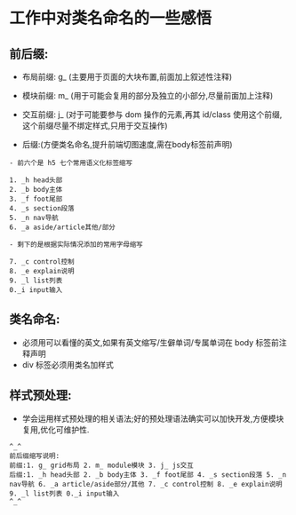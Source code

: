 # 工作中对类名命名的一些感悟

## 前后缀:
- 布局前缀: g_ (主要用于页面的大块布置,前面加上叙述性注释)

- 模块前缀: m_ (用于可能会复用的部分及独立的小部分,尽量前面加上注释)

- 交互前缀: j_ (对于可能要参与 dom 操作的元素,再其 id/class 使用这个前缀,这个前缀尽量不绑定样式,只用于交互操作)

- 后缀:(方便类名命名,提升前端切图速度,需在body标签前声明)
```
- 前六个是 h5 七个常用语义化标签缩写

1. _h head头部
2. _b body主体
3. _f foot尾部
4. _s section段落
5. _n nav导航
6. _a aside/article其他/部分

- 剩下的是根据实际情况添加的常用字母缩写

7. _c control控制
8. _e explain说明
9. _l list列表
0._i input输入
```


## 类名命名:
- 必须用可以看懂的英文,如果有英文缩写/生僻单词/专属单词在 body 标签前注释声明
- div 标签必须用类名加样式

## 样式预处理:
- 学会运用样式预处理的相关语法;好的预处理语法确实可以加快开发,方便模块复用,优化可维护性.

```
^_^
前后缀缩写说明:
前缀:1. g_ grid布局 2. m_ module模块 3. j_ js交互
后缀:1. _h head头部 2. _b body主体 3. _f foot尾部 4. _s section段落 5. _n nav导航 6. _a article/aside部分/其他 7. _c control控制 8. _e explain说明 9. _l list列表 0._i input输入
^_^
```
